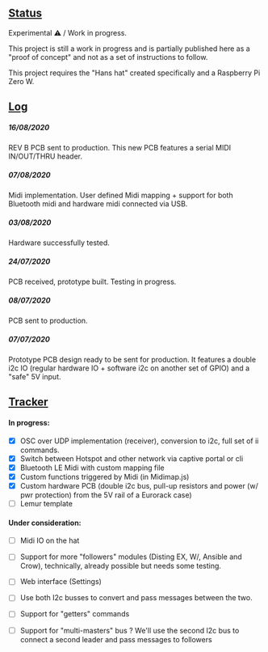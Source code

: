 ## [Status](#status)

Experimental ⚠️ / Work in progress.

This project is still a work in progress and is partially published here as a "proof of concept" and not as a set of instructions to follow.

This project requires the "Hans hat" created specifically and a Raspberry Pi Zero W.

## [Log](#log)

##### 16/08/2020

REV B PCB sent to production. This new PCB features a serial MIDI IN/OUT/THRU header.

##### 07/08/2020

Midi implementation. User defined Midi mapping + support for both Bluetooth midi and hardware midi connected via USB.

##### 03/08/2020

Hardware successfully tested. 

##### 24/07/2020

PCB received, prototype built. Testing in progress. 

##### 08/07/2020

PCB sent to production.

##### 07/07/2020

Prototype PCB design ready to be sent for production. It features a double i2c IO (regular hardware IO + software i2c on another set of GPIO) and a "safe" 5V input.



## [Tracker](#tracker)


#### In progress:

- [x] OSC over UDP implementation (receiver), conversion to i2c, full set of ii commands.
- [x] Switch between Hotspot and other network via captive portal or cli
- [x] Bluetooth LE Midi with custom mapping file 
- [x] Custom functions triggered by Midi (in Midimap.js) 
- [x] Custom hardware PCB (double i2c bus, pull-up resistors and power (w/ pwr protection) from the 5V rail of a Eurorack case)
- [ ] Lemur template
#### Under consideration:

- [ ] Midi IO on the hat
- [ ] Support for more "followers" modules (Disting EX, W/, Ansible and Crow), technically, already possible but needs some testing.
- [ ] Web interface (Settings)
- [ ] Use both I2c busses to convert and pass messages between the two.
- [ ] Support for "getters" commands
- [ ] Support for "multi-masters" bus ? We'll use the second I2c bus to connect a second leader and pass messages to followers


